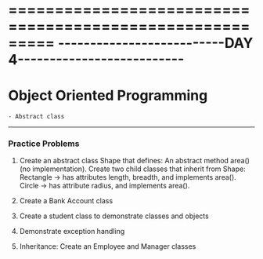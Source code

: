 =========================================================
--------------------------DAY 4--------------------------
=========================================================
# Object Oriented Programming
    - Abstract class

---------------------------------------------------------
### Practice Problems
1. Create an abstract class Shape that defines:
    An abstract method area() (no implementation).
    Create two child classes that inherit from Shape:
    Rectangle → has attributes length, breadth, and implements area().
    Circle → has attribute radius, and implements area().

2. Create a Bank Account class 

3. Create a student class to demonstrate classes and objects

4. Demonstrate exception handling

5. Inheritance: Create an Employee and Manager classes
